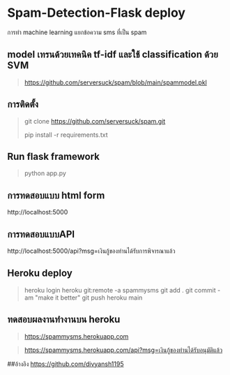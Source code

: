 # Spam-Detection-Flask deploy

การทำ machine learning แยกข้อความ sms ที่เป็น spam

## model เทรนด้วยเทคนิค tf-idf และใช้ classification ด้วย SVM
> https://github.com/serversuck/spam/blob/main/spammodel.pkl



## การติดตั้ง
> git clone https://github.com/serversuck/spam.git
>
> pip install -r requirements.txt

## Run flask framework
> python app.py

## การทดสอบแบบ html form
http://localhost:5000

## การทดสอบแบบAPI
http://localhost:5000/api?msg=เงินกู้ของท่านได้รับการพิจารณาแล้ว

## Heroku deploy
> heroku login
> heroku git:remote -a spammysms
> git add .
> git commit -am "make it better"
> git push heroku main


## ทดสอบผลงานทำงานบน heroku

> https://spammysms.herokuapp.com

> https://spammysms.herokuapp.com/api?msg=เงินกู้ของท่านได้รับอนุมัติแล้ว

##อ้างอิง
https://github.com/divyansh1195
